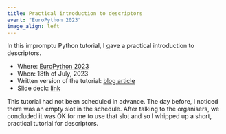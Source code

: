 ```yaml
---
title: Practical introduction to descriptors
event: "EuroPython 2023"
image_align: left
---
```


In this impromptu Python tutorial, I gave a practical introduction to descriptors.

 - Where: [EuroPython 2023](http://ep2023.europython.eu/session/practical-introduction-to-descriptors)
 - When: 18th of July, 2023
 - Written version of the tutorial: [blog article][article]
 - Slide deck: [link](https://github.com/mathspp/talks/blob/main/20230718-practical_introduction_to_descriptors/slides.pdf)

This tutorial had not been scheduled in advance.
The day before, I noticed there was an empty slot in the schedule.
After talking to the organisers, we concluded it was OK for me to use that slot and so I whipped up a short, practical tutorial for descriptors.


[article]: /blog/pydonts/describing-descriptors
